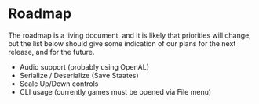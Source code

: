 # Roadmap
The roadmap is a living document, and it is likely that priorities will change,
but the list below should give some indication of our plans for
the next release, and for the future.

 - Audio support (probably using OpenAL)
 - Serialize / Deserialize (Save Staates)
 - Scale Up/Down controls
 - CLI usage (currently games must be opened via File menu)
